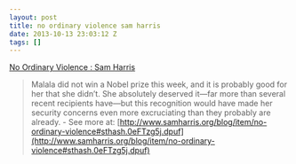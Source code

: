 ```yaml
---
layout: post
title: no ordinary violence sam harris
date: 2013-10-13 23:03:12 Z
tags: []
---
```

[No Ordinary Violence : Sam Harris](http://www.samharris.org/blog/item/no-ordinary-violence)

> Malala did not win a Nobel prize this week, and it is probably good for her that she didn’t. She absolutely deserved it—far more than several recent recipients have—but this recognition would have made her security concerns even more excruciating than they probably are already. - See more at: [http://www.samharris.org/blog/item/no-ordinary-violence#sthash.0eFTzg5j.dpuf](http://www.samharris.org/blog/item/no-ordinary-violence#sthash.0eFTzg5j.dpuf)
